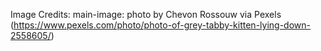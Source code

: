 Image Credits:
main-image: photo by Chevon Rossouw via Pexels (https://www.pexels.com/photo/photo-of-grey-tabby-kitten-lying-down-2558605/)

